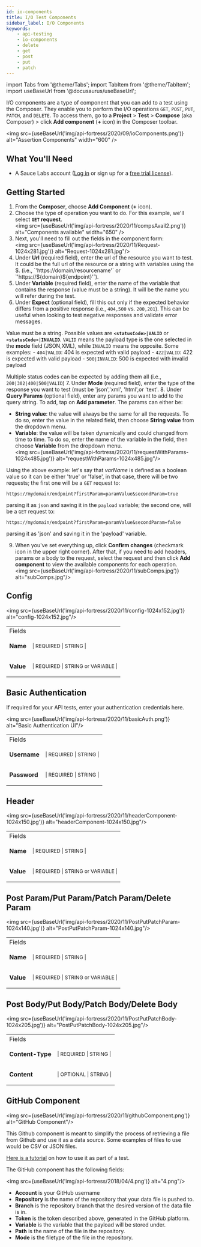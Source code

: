 ```yaml
---
id: io-components
title: I/O Test Components
sidebar_label: I/O Components
keywords:
    - api-testing
    - io-components
    - delete
    - get
    - post
    - put
    - patch
---
```


import Tabs from '@theme/Tabs';
import TabItem from '@theme/TabItem';
import useBaseUrl from '@docusaurus/useBaseUrl';

I/O components are a type of component that you can add to a test using the Composer. They enable you to perform the I/O operations `GET`, `POST`, `PUT`, `PATCH`, and `DELETE`. To access them, go to a **Project** > **Test** > **Compose** (aka Composer) > click **Add component** (**+** icon) in the Composer toolbar.

<img src={useBaseUrl('img/api-fortress/2020/09/ioComponents.png')} alt="Assertion Components" width="600" />

## What You'll Need
* A Sauce Labs account ([Log in](https://accounts.saucelabs.com/am/XUI/#login/) or sign up for a [free trial license](https://saucelabs.com/sign-up)).

## Getting Started

1. From the **Composer**, choose **Add Component** (**+** icon).
2. Choose the type of operation you want to do. For this example, we'll select **`GET` request**.<br/>
<img src={useBaseUrl('img/api-fortress/2020/11/compsAvail2.png')} alt="Components available" width="650" />
3. Next, you'll need to fill out the fields in the component form:<br/>
<img src={useBaseUrl('img/api-fortress/2020/11/Request-1024x281.jpg')} alt="Request-1024x281.jpg"/>
4. Under **Url** (required field), enter the url of the resource you want to test. It could be the full url of the resource or a string with variables using the $. (i.e., `'https://domain/resourcename'` or `'https://${domain}${endpoint}'`).
5. Under **Variable** (required field), enter the name of the variable that contains the response (value must be a string). It will be the name you will refer during the test.
6. Under **Expect** (optional field), fill this out only if the expected behavior differs from a positive response (i.e., `404,500` vs. `200,201`). This can be useful when looking to test negative responses and validate error messages.

  Value must be a string. Possible values are **`<statusCode>|VALID`** or **`<statusCode>|INVALID`**. `VALID` means the payload type is the one selected in the **mode** field (JSON,XML), while `INVALID` means the opposite. Some examples:
     - `404|VALID`: 404 is expected with valid payload
     - `422|VALID`: 422 is expected with valid payload
     - `500|INVALID`: 500 is expected with invalid payload

  Multiple status codes can be expected by adding them all (i.e., `200|302|400|500|VALID`)
7. Under **Mode** (required field), enter the type of the response you want to test (must be 'json','xml', 'html',or 'text'.
8. Under **Query Params** (optional field), enter any params you want to add to the query string. To add, tap on **Add parameter**. The params can either be:
   * **String value**: the value will always be the same for all the requests. To do so, enter the value in the related field, then choose **String value** from the dropdown menu.
   * **Variable**: the value will be taken dynamically and could changed from time to time. To do so, enter the name of the variable in the field, then choose **Variable** from the dropdown menu.<br/>
   <img src={useBaseUrl('img/api-fortress/2020/11/requestWithParams-1024x485.jpg')} alt="requestWithParams-1024x485.jpg"/>

  Using the above example: let's say that _varName_ is defined as a boolean value so it can be either 'true' or 'false', in that case, there will be two requests; the first one will be a `GET` request to:

  ```http request
  https://mydomain/endpoint?firstParam=paramValue&secondParam=true
  ```

  parsing it as `json` and saving it in the `payload` variable; the second one, will be a `GET` request to:

  ```http request
  https://mydomain/endpoint?firstParam=paramValue&secondParam=false
  ```

  parsing it as 'json' and saving it in the 'payload' variable.

9. When you've set everything up, click **Confirm changes** (checkmark icon in the upper right corner). After that, if you need to add headers, params or a body to the request, select the request and then click **Add component** to view the available components for each operation.<br/>
<img src={useBaseUrl('img/api-fortress/2020/11/subComps.jpg')} alt="subComps.jpg"/>


## Config

<img src={useBaseUrl('img/api-fortress/2020/11/config-1024x152.jpg')} alt="config-1024x152.jpg"/>

<table id="table-api">
  <tbody>
  <tr>
  <td colSpan='2'>Fields</td>
  </tr>
    <tr>
     <td><strong>Name</strong></td>
     <td><p><small>| REQUIRED | STRING |</small></p></td>
    </tr>
    <tr>
     <td><strong>Value</strong></td>
     <td><p><small>| REQUIRED | STRING or VARIABLE |</small></p></td>
    </tr>
  </tbody>
</table>


## Basic Authentication

If required for your API tests, enter your authentication credentials here.

<img src={useBaseUrl('img/api-fortress/2020/11/basicAuth.png')} alt="Basic Authentication UI"/>


<table id="table-api">
  <tbody>
  <tr>
  <td colSpan='2'>Fields</td>
  </tr>
    <tr>
     <td><strong>Username</strong></td>
     <td><p><small>| REQUIRED | STRING |</small></p></td>
    </tr>
    <tr>
     <td><strong>Password</strong></td>
     <td><p><small>| REQUIRED | STRING |</small></p></td>
    </tr>
  </tbody>
</table>

## Header

<img src={useBaseUrl('img/api-fortress/2020/11/headerComponent-1024x150.jpg')} alt="headerComponent-1024x150.jpg"/>

<table id="table-api">
  <tbody>
  <tr>
  <td colSpan='2'>Fields</td>
  </tr>
    <tr>
     <td><strong>Name</strong></td>
     <td><p><small>| REQUIRED | STRING |</small></p></td>
    </tr>
    <tr>
     <td><strong>Value</strong></td>
     <td><p><small>| REQUIRED | STRING or VARIABLE |</small></p></td>
    </tr>
  </tbody>
</table>


## Post Param/Put Param/Patch Param/Delete Param

<img src={useBaseUrl('img/api-fortress/2020/11/PostPutPatchParam-1024x140.jpg')} alt="PostPutPatchParam-1024x140.jpg"/>

<table id="table-api">
  <tbody>
  <tr>
  <td colSpan='2'>Fields</td>
  </tr>
    <tr>
     <td><strong>Name</strong></td>
     <td><p><small>| REQUIRED | STRING |</small></p></td>
    </tr>
    <tr>
     <td><strong>Value</strong></td>
     <td><p><small>| REQUIRED | STRING or VARIABLE |</small></p></td>
    </tr>
  </tbody>
</table>


## Post Body/Put Body/Patch Body/Delete Body

<img src={useBaseUrl('img/api-fortress/2020/11/PostPutPatchBody-1024x205.jpg')} alt="PostPutPatchBody-1024x205.jpg"/>

<table id="table-api">
  <tbody>
  <tr>
  <td colSpan='2'>Fields</td>
  </tr>
    <tr>
     <td><strong>Content-Type</strong></td>
     <td><p><small>| REQUIRED | STRING |</small></p></td>
    </tr>
    <tr>
     <td><strong>Content</strong></td>
     <td><p><small>| OPTIONAL | STRING |</small></p></td>
    </tr>
  </tbody>
</table>


## GitHub Component

<img src={useBaseUrl('img/api-fortress/2020/11/githubComponent.png')} alt="GitHub Component"/>

This Github component is meant to simplify the process of retrieving a file from Github and use it as a data source. Some examples of files to use would be CSV or JSON files.

[Here is a tutorial](/api-testing/on-prem/how-to/github-for-datasets) on how to use it as part of a test.

The GitHub component has the following fields:

<img src={useBaseUrl('img/api-fortress/2018/04/4.png')} alt="4.png"/>

- **Account** is your GitHub username
- **Repository** is the name of the repository that your data file is pushed to.
- **Branch** is the repository branch that the desired version of the data file is in.
- **Token** is the token described above, generated in the GitHub platform.
- **Variable** is the variable that the payload will be stored under.
- **Path** is the name of the file in the repository.
- **Mode** is the filetype of the file in the repository.
